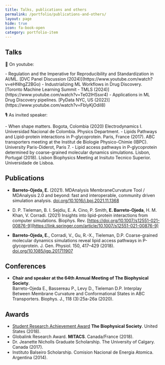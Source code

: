 ```yaml
---
title: Talks, publications and others
permalink: /portfolio/publications-and-others/
layout: page
hide: true
icon: fa-book-open
category: portfolio-item
---
```


## Talks
<p class="list-title">🎥 On youtube:</p>
- Regulation and the Imperative for Reproducibility and Standardization in AI/ML. [DVC Panel Discussion (2024)](https://www.youtube.com/watch?v=eHf4hgZ2BGo)
- Industrializing ML Workflows in Drug Discovery. [Toronto Machine Learning Summit - TMLS (2024)](https://www.youtube.com/watch?v=Te02lHSsxr4)
- Applications in ML Drug Discovery pipelines. [PyData NYC, US (2022)](https://www.youtube.com/watch?v=FbIyKjOdiI8)


<p class="list-title">🎙️ As invited speaker:</p>
- When shape matters. Bogota, Colombia (2020)
Electrodynamics I. Universidad Nacional de Colombia. Physics Department.
- Lipids Pathways and Lipid-protein interactions in P-glycoprotein. Paris, France (2017).
ABC transporters meeting at the Institut de Biologie Physico-Chimie (IBPC). 
University Paris-Diderot, Paris 7.
- Lipid access pathways in P-glycoprotein determined by coarse-grained molecular dynamics simulations. Lisbon, Portugal (2018). Lisbon Biophysics Meeting at Insituto Tecnico Superior.
Universidade de Lisboa.

## Publications
- **Barreto-Ojeda, E.** (2021). MDAnalysis MembraneCurvature Tool / MDAnalysis 2.0 and beyond: fast and interoperable, community driven simulation analysis. [doi.org/10.1016/j.bpj.2021.11.1368](https://www.cell.com/biophysj/fulltext/S0006-3495(21)02343-2?_returnURL=https%3A%2F%2Flinkinghub.elsevier.com%2Fretrieve%2Fpii%2FS0006349521023432%3Fshowall%3Dtrue)

- D. P. Tieleman, B. I. Sejdiu, E. A. Cino, P. Smith, **E. Barreto-Ojeda**, H. M. Khan, V. Corradi. (2021) Insights into lipid-protein interactions from computer simulations. Biophys. Rev. [https://doi.org/10.1007/s12551-021-00876-9](https://link.springer.com/article/10.1007/s12551-021-00876-9)

- **Barreto-Ojeda, E.**, Corradi, V., Gu, R.-X., Tieleman, D.P. Coarse-grained molecular dynamics simulations reveal lipid access pathways in P-glycoprotein. J. Gen. Physiol. 150, 417–429 (2018). [doi.org/10.1085/jgp.201711907](https://rupress.org/jgp/article/150/3/417/43698/Coarse-grained-molecular-dynamics-simulations)


## Conferences
- **Chair and speaker at the 64th Annual Meeting of The Biophysical Society**. <br>
Barreto-Ojeda E., Bassereau P., Levy D., Tieleman D.P.
Interplay Between Membrane Curvature and Conformational States in ABC Transporters. Biophys. J., 118 (3):25a-26a (2020).


## Awards
- [Student Research Achievement Award](https://www.biophysics.org/Portals/0/BPSAssets/Newsroom/SRAA%20winners%202018%20press%20release.pdf) **The Biophysical Society**. United States (2018). <br>
- Globalink Research Award. **MITACS**. Canada/France (2018).
- Dr. Jeanette Nicholls Graduate Scholarship. The University of Calgary. Canada (2017).
- Instituto Balseiro Scholarship. Comision Nacional de Energia Atomica. Argentina (2014).



